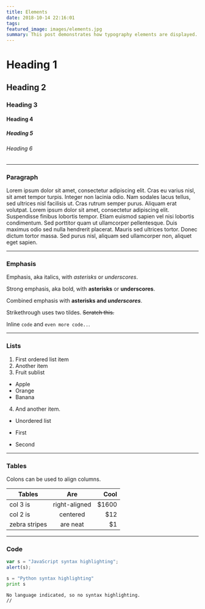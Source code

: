 ```yaml
---
title: Elements
date: 2018-10-14 22:16:01
tags:
featured_image: images/elements.jpg
summary: This post demonstrates how typography elements are displayed.
---
```


# Heading 1

## Heading 2

### Heading 3

#### Heading 4

##### Heading 5

###### Heading 6

---
### Paragraph

Lorem ipsum dolor sit amet, consectetur adipiscing elit. Cras eu varius nisl, sit amet tempor turpis. Integer non lacinia odio. Nam sodales lacus tellus, sed ultrices nisl facilisis ut. Cras rutrum semper purus. Aliquam erat volutpat. Lorem ipsum dolor sit amet, consectetur adipiscing elit. Suspendisse finibus lobortis tempor. Etiam euismod sapien vel nisi lobortis condimentum. Sed porttitor quam ut ullamcorper pellentesque. Duis maximus odio sed nulla hendrerit placerat. Mauris sed ultrices tortor. Donec dictum tortor massa. Sed purus nisl, aliquam sed ullamcorper non, aliquet eget sapien.

---

### Emphasis
Emphasis, aka italics, with *asterisks* or _underscores_.

Strong emphasis, aka bold, with **asterisks** or __underscores__.

Combined emphasis with **asterisks and _underscores_**.

Strikethrough uses two tildes. ~~Scratch this.~~

Inline `code` and `even more code..`.

---

### Lists
1. First ordered list item
2. Another item
3. Fruit sublist
  * Apple
  * Orange
  * Banana
4. And another item.

* Unordered list
- First
+ Second


---
### Tables

Colons can be used to align columns.

| Tables        | Are           | Cool  |
| ------------- |:-------------:| -----:|
| col 3 is      | right-aligned | $1600 |
| col 2 is      | centered      |   $12 |
| zebra stripes | are neat      |    $1 |

---

### Code

```javascript
var s = "JavaScript syntax highlighting";
alert(s);
```

```python
s = "Python syntax highlighting"
print s
```
 
```
No language indicated, so no syntax highlighting. 
//
```